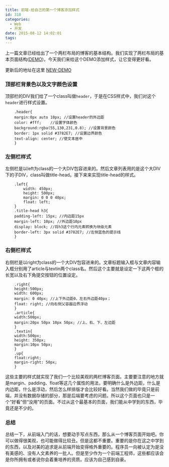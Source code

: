 ```yaml
---
title: 前端-给自己的第一个博客添加样式
id: 310
categories:
  - Web
  - 开发
date: 2015-08-12 14:02:01
tags:
---
```


上一篇文章已经给出了一个两栏布局的博客的基本结构。我们实现了两栏布局的基本页面结构([DEMO](http://molunerfinn.com/display/MYBLOG/index-demo.html "http://molunerfinn.com/display/MYBLOG/index-demo.html"))，今天我们来给这个DEMO添加样式，让它变得更好看。

更新后的地址在这里 [NEW-DEMO](http://molunerfinn.com/display/MYBLOG/index.html "http://molunerfinn.com/display/MYBLOG/index.html")
<!--more-->
### 顶部栏背景色以及文字颜色设置

顶部栏的DIV我们给了一个class叫做`header`，于是在CSS样式中，我们对这个`header`进行样式设置。

```
    .header{
    margin:0px auto 10px; //设置header的外边距
    color: #fff;    //设置字体颜色
    background:rgba(55,130,231,0.8); //设置背景颜色
    border: 1px solid #3782E7; //设置边界颜色
    text-align: center; //使文本居中 
    }
```

### 左侧栏样式

左侧栏是以left为class的一个大DIV包容进来的。然后文章列表用的是这个大DIV下的子DIV，class叫做title-head。接下来来实现title-head的样式。

```
    .left{
        width: 450px;
        height: 500px;
        margin: 0 0 0 40px;
        float: left;
    }
    .title-head h3{
    padding-left: 15px; //内边距15px
    margin-left: 10px; //外边距10px
    display: block; //将h3这个行内元素转换为块级元素
    border-left: 3px solid #3782E7; //左侧蓝色的提示线
    }
```

### 右侧栏样式

右侧栏是以right为class的一个大DIV包容进来的。文章标题输入框与文章内容输入框分别用了article与textin两个class名。然后这个主要就是设定一下这两个框的长宽以及右下角提交按钮的位置设定。

```
    .right{
    height:500px; 
    width: 600px;
    margin: 0 40px; //上下外边距0，左右外边距40px；
    float: right; //向右侧父容器边界浮动
    }
    .article{
    width:500px;
    margin:20px 50px 10px 50px; //上、右、下、左边距
    }
    .textin{
    width:500px;
    height: 350px;
    margin:10px 50px;
    }
    .up{
    float:right;
    margin-right: 50px;
    }
```

这些主要的样式就实现了我们一个比较美观的两栏博客页面。主要要注意的地方就是margin、padding、float等这几个属性的用法，要明确什么是外边距，什么是内边距，什么是浮动，然后怎么样排版才会比较好看。当然我们做的毕竟只是前端，并没有数据存储的部分，那是后端要考虑的问题。所以这个页面也只是一个“好看”但“没用”的页面。不过从这个最基本的页面，我们能从中学到的东西，毕竟还是不少的。

### 总结

总结一下，从前端入门的话，想要动手写点东西，那么从一个博客页面开始吧。你可以做得很美观，也可能做得比较丑。但是这都不重要。重要的是你在这之中学到的东西，以及对美的追求是从前端开始变得格外重要的。程序员一向被认定为是没有美感的、没有人文素养的一批人。但是至少作为一个前端工程师，这些都应该会是你所拥有或者说你会着重培养的资质。应该为自己感到自豪。
